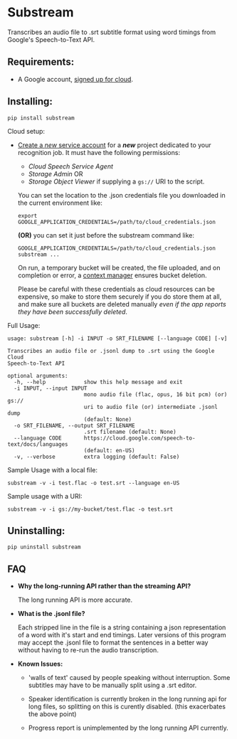 # Substream #

Transcribes an audio file to .srt subtitle format using word timings from
Google's Speech-to-Text API.

## Requirements: ##

* A Google account, [signed up for cloud](https://cloud.google.com/).

## Installing: ##

```shell
pip install substream
```

Cloud setup:

* [Create a *new* service account](https://cloud.google.com/iam/docs/creating-managing-service-accounts)
    for a ***new*** project dedicated to your recognition job. It must have the 
    following permissions:
    
    * _Cloud Speech Service Agent_
    * _Storage Admin_ OR
    * _Storage Object Viewer_ if supplying a `gs://` URI to the script.
 
    You can set the location to the .json credentials file you downloaded in the
    current environment like:
    
    ```shell
    export GOOGLE_APPLICATION_CREDENTIALS=/path/to/cloud_credentials.json
    ```
    
    __(OR)__ you can set it just before the substream command like:
    
    ```shell
    GOOGLE_APPLICATION_CREDENTIALS=/path/to/cloud_credentials.json substream ...
    ```
    
    On run, a temporary bucket will be created, the file uploaded, and
    on completion or error, a [context manager](https://github.com/mdegans/substream/blob/master/substream/tempbucket/__init__.py)
    ensures bucket deletion.
    
    Please be careful with these credentials as cloud resources can be expensive,
    so make to store them securely if you do store them at all, and make sure all
    buckets are deleted manually _even if the app reports they have been successfully
    deleted_.

Full Usage:
```shell
usage: substream [-h] -i INPUT -o SRT_FILENAME [--language CODE] [-v]

Transcribes an audio file or .jsonl dump to .srt using the Google Cloud
Speech-to-Text API

optional arguments:
  -h, --help            show this help message and exit
  -i INPUT, --input INPUT
                        mono audio file (flac, opus, 16 bit pcm) (or) gs://
                        uri to audio file (or) intermediate .jsonl dump
                        (default: None)
  -o SRT_FILENAME, --output SRT_FILENAME
                        .srt filename (default: None)
  --language CODE       https://cloud.google.com/speech-to-text/docs/languages
                        (default: en-US)
  -v, --verbose         extra logging (default: False)
```

Sample Usage with a local file:
```shell
substream -v -i test.flac -o test.srt --language en-US
```

Sample usage with a URI:
```shell
substream -v -i gs://my-bucket/test.flac -o test.srt
```

## Uninstalling: ##
```shell
pip uninstall substream
```

## FAQ ##
* __Why the long-running API rather than the streaming API?__
    
    The long running API is more accurate.

* __What is the .jsonl file?__

    Each stripped line in the file is a string containing a json representation
    of a word with it's start and end timings. Later versions of this program
    may accept the .jsonl file to format the sentences in a better way without
    having to re-run the audio transcription.

* __Known Issues:__

    * 'walls of text' caused by people speaking without interruption. Some 
    subtitles may have to be manually split using a .srt editor.
    
    * Speaker identification is currently broken in the long running 
    api for long files, so splitting on this is curently disabled.
    (this exacerbates the above point)

    * Progress report is unimplemented by the long running API currently.
